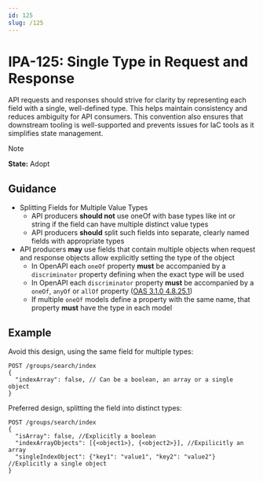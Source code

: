 ```yaml
---
id: 125
slug: /125
---
```


# IPA-125: Single Type in Request and Response

API requests and responses should strive for clarity by representing each field
with a single, well-defined type. This helps maintain consistency and reduces
ambiguity for API consumers. This convention also ensures that downstream
tooling is well-supported and prevents issues for IaC tools as it simplifies
state management.

> [!NOTE]  
> **State:** Adopt

## Guidance

- Splitting Fields for Multiple Value Types
  - API producers **should not** use oneOf with base types like int or string if
    the field can have multiple distinct value types
  - API producers **should** split such fields into separate, clearly named
    fields with appropriate types
- API producers **may** use fields that contain multiple objects when request
  and response objects allow explicitly setting the type of the object
  - In OpenAPI each `oneOf` property **must** be accompanied by a
    `discriminator` property defining when the exact type will be used
  - In OpenAPI each `discriminator` property **must** be accompanied by a
    `oneOf`, `anyOf` or `allOf` property
    ([OAS 3.1.0 4.8.25.1](https://spec.openapis.org/oas/v3.1.0#fixed-fields-20))
  - If multiple `oneOf` models define a property with the same name, that
    property **must** have the type in each model

## Example

Avoid this design, using the same field for multiple types:

```http
POST /groups/search/index
{
  "indexArray": false, // Can be a boolean, an array or a single object
}
```

Preferred design, splitting the field into distinct types:

```http
POST /groups/search/index
{
  "isArray": false, //Explicitly a boolean
  "indexArrayObjects": [{<object1>}, {<object2>}], //Expilicitly an array
  "singleIndexObject": {"key1": "value1", "key2": "value2"} //Explicitly a single object
}
```

